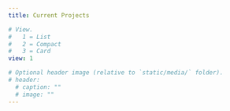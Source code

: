 ```yaml
---
title: Current Projects

# View.
#   1 = List
#   2 = Compact
#   3 = Card
view: 1

# Optional header image (relative to `static/media/` folder).
# header:
  # caption: ""
  # image: ""
---
```

